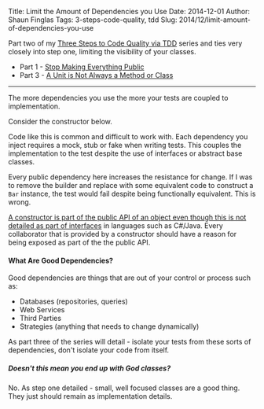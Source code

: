 Title: Limit the Amount of Dependencies you Use
Date: 2014-12-01
Author: Shaun Finglas
Tags: 3-steps-code-quality, tdd
Slug: 2014/12/limit-amount-of-dependencies-you-use

Part two of my [Three Steps to Code Quality via
TDD](http://blog.shaunfinglas.co.uk/2014/12/three-steps-to-code-quality-via-tdd.html)
series and ties very closely into step one, limiting the visibility of
your classes.

-   Part 1 - [Stop Making Everything
    Public](http://blog.shaunfinglas.co.uk/2014/12/stop-making-everything-public.html)
-   Part 3 - [A Unit is Not Always a Method or
    Class](http://blog.shaunfinglas.co.uk/2014/12/a-unit-is-not-always-method-or-class.html)

------------------------------------------------------------------------

The more dependencies you use the more your tests are coupled to
implementation.

Consider the constructor below.

<script src="https://gist.github.com/Finglas/78bf9d35ef691f642d29.js"></script>
Code like this is common and difficult to work with. Each dependency you
inject requires a mock, stub or fake when writing tests. This couples
the implementation to the test despite the use of interfaces or abstract
base classes.

Every public dependency here increases the resistance for change. If I
was to remove the builder and replace with some equivalent code to
construct a `Bar` instance, the test would fail despite being
functionally equivalent. This is wrong.

[A constructor is part of the public API of an object even though this
is not detailed as part of
interfaces](http://blog.ploeh.dk/2011/02/28/Interfacesareaccessmodifiers/)
in languages such as C\#/Java. Every collaborator that is provided by a
constructor should have a reason for being exposed as part of the the
public API.

#### What Are Good Dependencies?

Good dependencies are things that are out of your control or process
such as:

-   Databases (repositories, queries)
-   Web Services
-   Third Parties
-   Strategies (anything that needs to change dynamically)

As part three of the series will detail - isolate your tests from these
sorts of dependencies, don't isolate your code from itself.

##### Doesn't this mean you end up with God classes?

No. As step one detailed - small, well focused classes are a good thing.
They just should remain as implementation details.